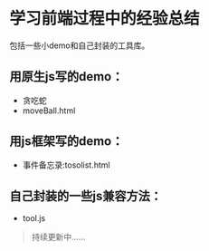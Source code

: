 # 学习前端过程中的经验总结
包括一些小demo和自己封装的工具库。
## 用原生js写的demo：
* 贪吃蛇
* moveBall.html
## 用js框架写的demo：
* 事件备忘录:tosolist.html
## 自己封装的一些js兼容方法：
* tool.js



> 持续更新中……


